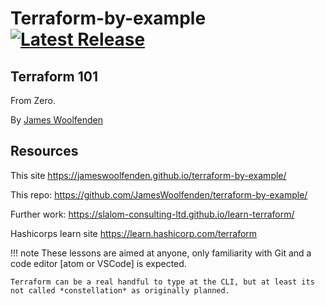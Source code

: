 # Terraform-by-example [![Latest Release](https://img.shields.io/github/v/tag/jameswoolfenden/terraform-by-example.svg)](https://github.com/JamesWoolfenden/terraform-by-example)

## Terraform 101

From Zero.

By [James Woolfenden](https://www.linkedin.com/jameswoolfenden/)

## Resources

This site
<https://jameswoolfenden.github.io/terraform-by-example/>

This repo:
<https://github.com/JamesWoolfenden/terraform-by-example/>

Further work:
<https://slalom-consulting-ltd.github.io/learn-terraform/>

Hashicorps learn site
<https://learn.hashicorp.com/terraform>

!!! note
    These lessons are aimed at anyone, only familiarity with Git and a code editor [atom or VSCode] is expected.

    Terraform can be a real handful to type at the CLI, but at least its not called *constellation* as originally planned.
